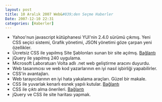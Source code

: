 ```yaml
---
layout: post
title: 10 Aralık 2007 Web&#039;den Seçme Haberler
Date: 2007-12-10 22:31
categories: [Haberler]
---
```


-   Yahoo'nun javascript kütüphanesi YUI'nin 2.4.0 sürümü çıkmış. Yeni
    CSS seçici sistemi, Grafik yönetimi, JSON yönetimi göze çarpan yeni
    özellikler.
-   Ücretsiz CSS ile yapılmış Site Şablonları sunan bir site açılmış.
    [Bağlantı][1]
-   jQuery ile yapılmış 240 uygulama.
-   Microsoft Laboratuarı Volta adlı .net web geliştirme aracını
    duyurdu.
-   Web tasarımcısı ve web kod yazarlarının en iyi nasıl işbirliği
    yapabilirler.
-   CSS'in avantajları.
-   Web tarayıcılarının en iyi hata yakalama araçları. Güzel bir makale.
-   CSS ile yuvarlak kenarlı esnek yapılı kutular. [Bağlantı][7]
-   CSS ile çıktı alma önerileri. [Bağlantı][8]
-   jQuery ve CSS ile site haritası yapmak.


  [1]: http://www.styleshout.com/ "CSS Site şablonları"
  [7]: http://www.webdesignerwall.com/tutorials/css-the-all-expandable-box/
    "esnek kutu"
  [8]: http://24ways.org/2007/back-to-the-future-of-print
    "CSS ve çıktı alma"